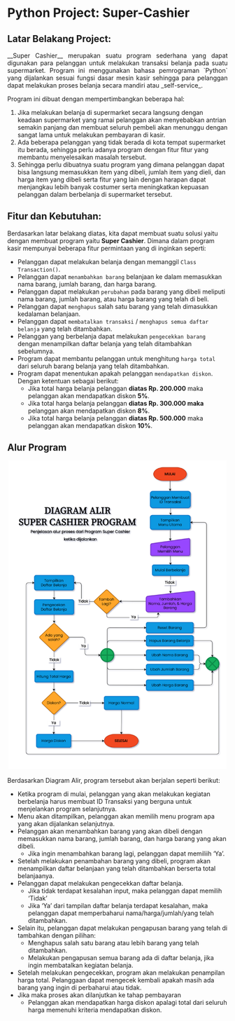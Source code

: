 # Python Project: Super-Cashier

## Latar Belakang Project:
<p style="text-align:justify;">
__Super Cashier__ merupakan suatu program sederhana yang dapat digunakan para pelanggan untuk melakukan transaksi belanja pada suatu supermarket. Program ini menggunakan bahasa pemrograman `Python` yang dijalankan sesuai fungsi dasar mesin kasir sehingga para pelanggan dapat melakukan proses belanja secara mandiri atau _self-service_.


Program ini dibuat dengan mempertimbangkan beberapa hal:
1. Jika melakukan belanja di supermarket secara langsung dengan keadaan supermarket yang ramai pelanggan akan menyebabkan antrian semakin panjang dan membuat seluruh pembeli akan menunggu dengan sangat lama untuk melakukan pembayaran di kasir.
2. Ada beberapa pelanggan yang tidak berada di kota tempat supermarket itu berada, sehingga perlu adanya program dengan fitur fitur yang membantu menyelesaikan masalah tersebut.
3. Sehingga perlu dibuatnya suatu program yang dimana pelanggan dapat bisa langsung memasukkan item yang dibeli, jumlah item yang dieli, dan harga item yang dibeli serta fitur yang lain dengan harapan dapat menjangkau lebih banyak costumer serta meningkatkan kepuasan pelanggan dalam berbelanja di supermarket tersebut.

## Fitur dan Kebutuhan:
Berdasarkan latar belakang diatas, kita dapat membuat suatu solusi yaitu dengan membuat program yaitu __Super Cashier__. Dimana dalam program kasir mempunyai beberapa fitur permintaan yang di inginkan seperti:
- Pelanggan dapat melakukan belanja dengan memanggil `Class Transaction()`.
- Pelanggan dapat `menambahkan barang` belanjaan ke dalam memasukkan nama barang, jumlah barang, dan harga barang.
- Pelanggan dapat melakukan `perubahan` pada barang yang dibeli meliputi nama barang, jumlah barang, atau harga barang yang telah di beli.
- Pelanggan dapat `menghapus` salah satu barang yang telah dimasukkan kedalaman belanjaan.
- Pelanggan dapat  `membatalkan transaksi` / `menghapus semua daftar belanja` yang telah ditambahkan.
- Pelanggan yang berbelanja dapat melakukan `pengecekkan barang` dengan menampilkan daftar belanja yang telah ditambahkan sebelumnya.
- Program dapat membantu pelanggan untuk menghitung `harga total` dari seluruh barang belanja yang telah ditambahkan.
- Program dapat menentukan apakah pelanggan `mendapatkan diskon`. Dengan ketentuan sebagai berikut:
    - Jika total harga belanja pelanggan __diatas Rp. 200.000__ maka pelanggan akan mendapatkan diskon __5%__.
    - Jika total harga belanja pelanggan __diatas Rp. 300.000 maka__ pelanggan akan mendapatkan diskon __8%__.
    - Jika total harga belanja pelanggan __diatas Rp. 500.000__ maka pelanggan akan mendapatkan diskon __10%__.

## Alur Program
<p align="center">
    <img src="https://github.com/yogaaprilian/Super-Cashier/blob/fe34064e9426479902da4e0fa1895bdbe17c91fb/Flow%20Chart%20Project.png" width="500">
</p>

Berdasarkan Diagram Alir, program tersebut akan berjalan seperti berikut:
- Ketika program di mulai, pelanggan yang akan melakukan kegiatan berbelanja harus membuat ID Transaksi yang berguna untuk menjelankan program selanjutnya. 
- Menu akan ditampilkan, pelanggan akan memilih menu program apa yang akan dijalankan selanjutnya. 
- Pelanggan akan menambahkan barang yang akan dibeli dengan memasukkan nama barang, jumlah barang, dan harga barang yang akan dibeli.
    - Jika ingin menambahkan barang lagi, pelanggan dapat memiliih ‘Ya’.
- Setelah melakukan penambahan barang yang dibeli, program akan menampilkan daftar belanjaan yang telah ditambahkan berserta total belanjaanya.
- Pelanggan dapat melakukan pengecekkan daftar belanja.
    - Jika tidak terdapat kesalahan input, maka pelanggan dapat memilih ‘Tidak’
    - Jika ‘Ya’ dari tampilan daftar belanja terdapat kesalahan, maka pelanggan dapat memperbaharui nama/harga/jumlah/yang telah ditambahkan.
- Selain itu, pelanggan dapat melakukan pengapusan barang yang telah di tambahkan dengan pilihan:
    - Menghapus salah satu barang atau lebih barang yang telah ditambahkan.
    - Melakukan pengapusan semua barang ada di daftar belanja, jika ingin membatalkan kegiatan belanja.
- Setelah melakukan pengecekkan, program akan melakukan penampilan harga total. Pelanggaan dapat mengecek kembali apakah masih ada barang yang ingin di perbaharui atau tidak.
- Jika maka proses akan dilanjutkan ke tahap pembayaran
    - Pelanggan akan mendapatkan harga diskon apalagi total dari seluruh harga memenuhi kriteria mendapatkan diskon.
</p>

